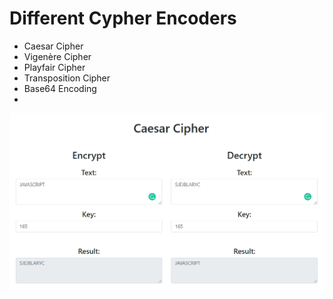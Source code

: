 # Different Cypher Encoders

- Caesar Cipher
- Vigenère Cipher
- Playfair Cipher
- Transposition Cipher
- Base64 Encoding
- 

<img src="img/example-screenshot.png">
